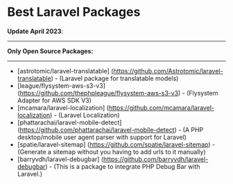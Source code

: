 # Best Laravel Packages


**Update April 2023**:

- - - - - 
**Only Open Source Packages:**
- - - - -

- [astrotomic/laravel-translatable]       (https://github.com/Astrotomic/laravel-translatable) - (Laravel package for translatable models)
- [league/flysystem-aws-s3-v3]            (https://github.com/thephpleague/flysystem-aws-s3-v3) - (Flysystem Adapter for AWS SDK V3)
- [mcamara/laravel-localization]          (https://github.com/mcamara/laravel-localization) - (Laravel Localization)
- [phattarachai/laravel-mobile-detect]    (https://github.com/phattarachai/laravel-mobile-detect) - (A PHP desktop/mobile user agent parser with support for Laravel)
- [spatie/laravel-sitemap]                (https://github.com/spatie/laravel-sitemap) - (Generate a sitemap without you having to add urls to it manually)
- [barryvdh/laravel-debugbar]             (https://github.com/barryvdh/laravel-debugbar) - (This is a package to integrate PHP Debug Bar with Laravel.)
